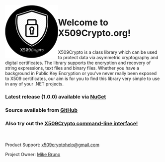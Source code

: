 <style>
.img1 {
  float: right;
}

.clearfix {
  overflow: auto;
}

.img2 {
  float: left;
}
</style>
<div class="clearfix">
	<img class="img2" src="images/logo.png" alt="Logo" width="170" height="170">
	<H1>Welcome to X509Crypto.org!</H1>
    <br>
	X509Crypto is a class library which can be used to protect data via asymmetric cryptography and digital certificates. The library supports the encryption and recovery of string expressions, text files and binary files. Whether you have a background in Public Key Encryption or you've never really been exposed to X509 certificates, our aim is for you to find this library very simple to use in any of your .NET projects.
</div>


### Latest release (1.0.0) available via [NuGet](https://www.nuget.org/packages/Org.X509Crypto/)

### Source available from [GitHub](https://github.com/MikeBrunoCISSP/x509Crypto/tree/Release_1.0.0)

### Also try out the [X509Crypto command-line interface!](articles/cli.html)

<br><br>
Product Support: [x509cryptohelp@gmail.com](mailto:x509cryptohelp@gmail.com)

Project Owner: [Mike Bruno](mailto:mikebrunocissp@gmail.com)


